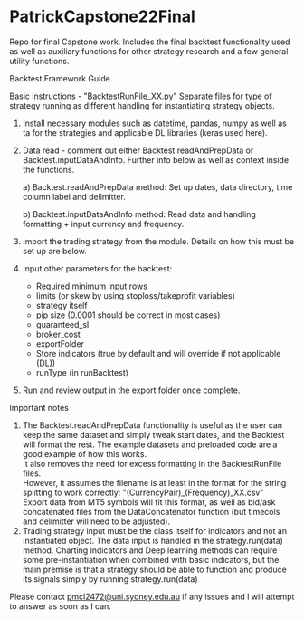 # PatrickCapstone22Final
Repo for final Capstone work.
Includes the final backtest functionality used as well as auxiliary functions for other strategy research and a few general utility functions.

Backtest Framework Guide

Basic instructions - "BacktestRunFile_XX.py"
Separate files for type of strategy running as different handling for instantiating strategy objects.
1. Install necessary modules such as datetime, pandas, numpy as well as ta for the strategies and applicable DL libraries (keras used here).
2. Data read - comment out either Backtest.readAndPrepData or Backtest.inputDataAndInfo. Further info below as well as context inside the functions.

    a) Backtest.readAndPrepData method: Set up dates, data directory, time column label and delimitter.
  
    b) Backtest.inputDataAndInfo method: Read data and handling formatting + input currency and frequency.
   
4. Import the trading strategy from the module. Details on how this must be set up are below.
5. Input other parameters for the backtest:
   - Required minimum input rows
   - limits (or skew by using stoploss/takeprofit variables)
   - strategy itself
   - pip size (0.0001 should be correct in most cases)
   - guaranteed_sl
   - broker_cost
   - exportFolder
   - Store indicators (true by default and will override if not applicable (DL))
   - runType (in runBacktest)
 5. Run and review output in the export folder once complete.
  
Important notes
1. The Backtest.readAndPrepData functionality is useful as the user can keep the same dataset and simply tweak start dates, and the Backtest will format the rest. The example datasets and preloaded code are a good example of how this works.  
    It also removes the need for excess formatting in the BacktestRunFile files.  
    However, it assumes the filename is at least in the format for the string splitting to work correctly: "(CurrencyPair)\_(Frequency)\_XX.csv"  
    Export data from MT5 symbols will fit this format, as well as bid/ask concatenated files from the DataConcatenator function (but timecols and delimitter will need to be adjusted).  
2. Trading strategy input must be the class itself for indicators and not an instantiated object. The data input is handled in the strategy.run(data) method. 
  Charting indicators and Deep learning methods can require some pre-instantiation when combined with basic indicators, but the main premise is that a strategy should be able to function and produce its signals simply by running strategy.run(data)  
  
Please contact pmcl2472@uni.sydney.edu.au if any issues and I will attempt to answer as soon as I can.
